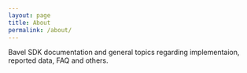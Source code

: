 ```yaml
---
layout: page
title: About
permalink: /about/
---
```


Bavel SDK documentation and general topics regarding implementaion, reported data,
FAQ and others.
